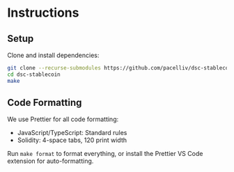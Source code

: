 # Instructions

## Setup

Clone and install dependencies:

```bash
git clone --recurse-submodules https://github.com/pacelliv/dsc-stablecoin.git
cd dsc-stablecoin
make
```

## Code Formatting

We use Prettier for all code formatting:

- JavaScript/TypeScript: Standard rules
- Solidity: 4-space tabs, 120 print width

Run `make format` to format everything, or install the Prettier VS Code extension for auto-formatting.
